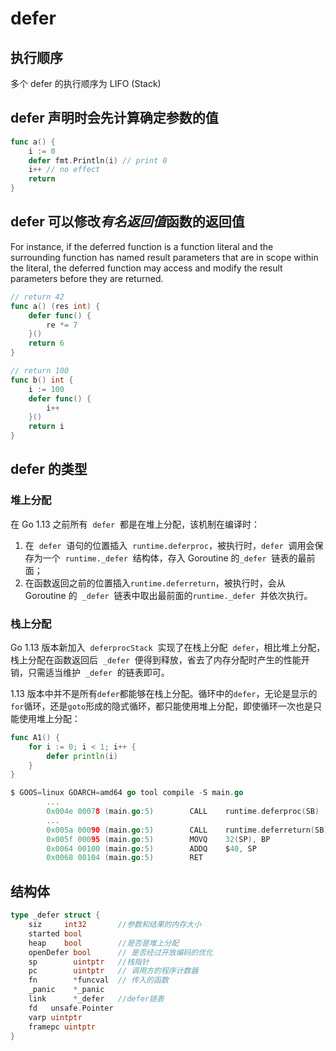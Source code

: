# defer

## 执行顺序

多个 defer 的执行顺序为 LIFO (Stack)

## defer 声明时会先计算确定参数的值

```go
func a() {
    i := 0
    defer fmt.Println(i) // print 0
    i++ // no effect
    return
}
```

## defer 可以修改*有名返回值*函数的返回值

For instance, if the deferred function is a function literal and the surrounding function has named result parameters that are in scope within the literal, the deferred function may access and modify the result parameters before they are returned.

```go
// return 42
func a() (res int) {
    defer func() {
        re *= 7
    }()
    return 6
}

// return 100
func b() int {
    i := 100
    defer func() {
        i++
    }()
    return i
}
```

## defer 的类型

### 堆上分配

在 Go 1.13 之前所有  `defer`  都是在堆上分配，该机制在编译时：

1. 在  `defer`  语句的位置插入  `runtime.deferproc`，被执行时，`defer`  调用会保存为一个  `runtime._defer`  结构体，存入 Goroutine 的`_defer`  链表的最前面；
2. 在函数返回之前的位置插入`runtime.deferreturn`，被执行时，会从 Goroutine 的  `_defer`  链表中取出最前面的`runtime._defer`  并依次执行。

### 栈上分配

Go 1.13 版本新加入  `deferprocStack`  实现了在栈上分配  `defer`，相比堆上分配，栈上分配在函数返回后  `_defer`  便得到释放，省去了内存分配时产生的性能开销，只需适当维护  `_defer`  的链表即可。

1.13 版本中并不是所有`defer`都能够在栈上分配。循环中的`defer`，无论是显示的`for`循环，还是`goto`形成的隐式循环，都只能使用堆上分配，即使循环一次也是只能使用堆上分配：

```go
func A1() {
    for i := 0; i < 1; i++ {
        defer println(i)
    }
}

$ GOOS=linux GOARCH=amd64 go tool compile -S main.go
        ...
        0x004e 00078 (main.go:5)        CALL    runtime.deferproc(SB)
        ...
        0x005a 00090 (main.go:5)        CALL    runtime.deferreturn(SB)
        0x005f 00095 (main.go:5)        MOVQ    32(SP), BP
        0x0064 00100 (main.go:5)        ADDQ    $40, SP
        0x0068 00104 (main.go:5)        RET
```

## 结构体

```go
type _defer struct {
    siz     int32       //参数和结果的内存大小
    started bool
    heap    bool        //是否是堆上分配
    openDefer bool      // 是否经过开放编码的优化
    sp        uintptr   //栈指针
    pc        uintptr   // 调用方的程序计数器
    fn        *funcval  // 传入的函数
    _panic    *_panic
    link      *_defer   //defer链表
    fd   unsafe.Pointer
    varp uintptr
    framepc uintptr
}
```
